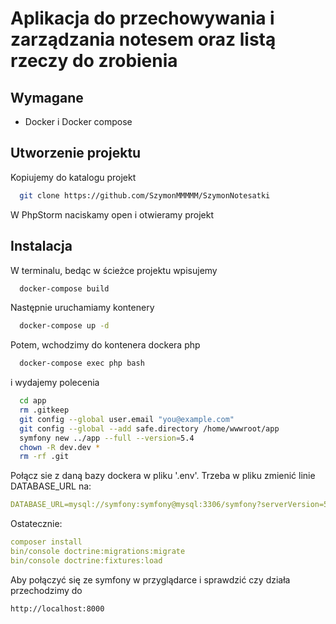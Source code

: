 # Aplikacja do przechowywania i zarządzania notesem oraz listą rzeczy do zrobienia

## Wymagane

  * Docker i Docker compose

## Utworzenie projektu
Kopiujemy do katalogu projekt
```bash
  git clone https://github.com/SzymonMMMMM/SzymonNotesatki
```
W PhpStorm naciskamy open i otwieramy projekt

## Instalacja
W terminalu, bedąc w ścieżce projektu wpisujemy
```bash
  docker-compose build
```
Następnie uruchamiamy kontenery
```bash
  docker-compose up -d
```

Potem, wchodzimy do kontenera dockera php
```bash
  docker-compose exec php bash
```
i wydajemy polecenia
```bash
  cd app
  rm .gitkeep
  git config --global user.email "you@example.com"
  git config --global --add safe.directory /home/wwwroot/app
  symfony new ../app --full --version=5.4
  chown -R dev.dev *
  rm -rf .git
  ```

Połącz sie z daną bazy dockera w pliku '.env'. Trzeba w pliku zmienić linie DATABASE_URL na:
```yaml
DATABASE_URL=mysql://symfony:symfony@mysql:3306/symfony?serverVersion=5.7
```

Ostatecznie:
```yaml
composer install
bin/console doctrine:migrations:migrate
bin/console doctrine:fixtures:load
```
Aby połączyć się ze symfony w przyglądarce i sprawdzić czy działa przechodzimy do
```bash
http://localhost:8000
```